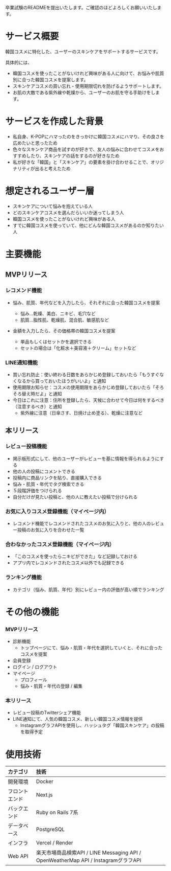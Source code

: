 卒業試験のREADMEを提出いたします。ご確認のほどよろしくお願いいたします。

# サービス概要
韓国コスメに特化した、ユーザーのスキンケアをサポートするサービスです。

具体的には、
- 韓国コスメを使ったことがないけれど興味がある人に向けて、お悩みや肌質別に合った韓国コスメを提案します。
- スキンケアコスメの買い忘れ・使用期限切れを防げるようサポートします。
- お肌の大敵である紫外線や乾燥から、ユーザーのお肌を守る手助けをします。

# サービスを作成した背景
- 私自身、K-POPにハマったのをきっかけに韓国コスメにハマり、その良さを広めたいと思ったため
- 色々なスキンケア商品を試すのが好きで、友人の悩みに合わせてコスメをおすすめしたり、スキンケアの話をするのが好きなため
- 私が好きな「韓国」と「スキンケア」の要素を掛け合わせることで、オリジナリティが出ると考えたため

# 想定されるユーザー層
- スキンケアについて悩みを抱えている人
- どのスキンケアコスメを選んだらいいか迷ってしまう人
- 韓国コスメを使ったことがないけれど興味がある人
- すでに韓国コスメを使っていて、他にどんな韓国コスメがあるのか知りたい人

# 主要機能
## MVPリリース
### レコメンド機能
- 悩み、肌質、年代などを入力したら、それぞれに合った韓国コスメを提案
  - 悩み…乾燥、美白、ニキビ、毛穴など
  - 肌質…脂性肌、乾燥肌、混合肌、敏感肌など

- 金額を入力したら、その価格帯の韓国コスメを提案
  - 単品もしくはセットかを選択できる
  - セットの場合は「化粧水＋美容液＋クリーム」セットなど

### LINE通知機能
- 買い忘れ防止：使い終わる日数をあらかじめ登録しておいたら「もうすぐなくなるから買っておいたほうがいいよ」と通知
- 使用期限お知らせ：コスメの使用期限をあらかじめ登録しておいたら「そろそろ替え時だよ」と通知
- 今日はこれに注意：住所を登録したら、天候に合わせて今日は何をするべき（注意するべき）と通知
  - 紫外線に注意（日傘さす、日焼け止め塗る）、乾燥に注意など

## 本リリース
### レビュー投稿機能
- 掲示板形式にして、他のユーザーがレビューを基に情報を得られるようにする
- 他の人の投稿にコメントできる
- 投稿内に商品リンクを貼り、直接購入できる
- 悩み・肌質・年代でタグ検索できる
- ５段階評価をつけられる
- 自分だけが見たい投稿と、他の人に教えたい投稿で分けられる

### お気に入りコスメ登録機能（マイページ内）
- レコメンド機能でレコメンドされたコスメのお気に入りと、他の人のレビュー投稿のお気に入りを合わせた一覧

### 合わなかったコスメ登録機能（マイページ内）
- 「このコスメを使ったらニキビができた」など記録しておける
- アプリ内でレコメンドされたコスメ以外でも記録できる

### ランキング機能
- カテゴリ（悩み、肌質、年代）別にレビュー内の評価が高い順でランキング

# その他の機能
### MVPリリース
- 診断機能
  - トップページにて、悩み・肌質・年代を選択していくと、それに合ったコスメを提案
- 会員登録
- ログイン / ログアウト
- マイページ
  - プロフィール
  - 悩み・肌質・年代の登録 / 編集

### 本リリース
- レビュー投稿のTwitterシェア機能
- LINE通知にて、人気の韓国コスメ、新しい韓国コスメ情報を提供
  - InstagramグラフAPIを使用し、ハッシュタグ「韓国スキンケア」の投稿を取得予定

# 使用技術
|カテゴリ|技術|
|:-------------|:------------|
|開発環境|Docker|
|フロントエンド|Next.js|
|バックエンド|Ruby on Rails 7系|
|データベース|PostgreSQL|
|インフラ|Vercel / Render|
|Web API|楽天市場商品検索API / LINE Messaging API / OpenWeatherMap API / InstagramグラフAPI|
